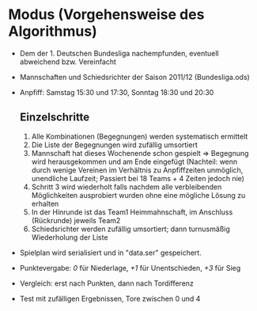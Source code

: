 ﻿# Modus (Vorgehensweise des Algorithmus)

* Dem der 1. Deutschen Bundesliga nachempfunden, eventuell abweichend bzw. Vereinfacht
* Mannschaften und Schiedsrichter der Saison 2011/12 (Bundesliga.ods)
* Anpfiff: Samstag 15:30 und 17:30, Sonntag 18:30 und 20:30

	## Einzelschritte

	1. Alle Kombinationen (Begegnungen) werden systematisch ermittelt
	2. Die Liste der Begegnungen wird zufällig umsortiert
	3. Mannschaft hat dieses Wochenende schon gespielt => Begegnung wird herausgekommen und am Ende eingefügt (Nachteil: wenn durch wenige Vereinen im Verhältnis zu Anpfiffzeiten unmöglich, unendliche Laufzeit; Passiert bei 18 Teams + 4 Zeiten jedoch nie)
	4. Schritt 3 wird wiederholt falls nachdem alle verbleibenden Möglichkeiten ausprobiert wurden ohne eine mögliche Lösung zu erhalten
	5. In der Hinrunde ist das Team1 Heimmahnschaft, im Anschluss (Rückrunde) jeweils Team2
	6. Schiedsrichter werden zufällig umsortiert; dann turnusmäßig Wiederholung der Liste

* Spielplan wird serialisiert und in "data.ser" gespeichert.
* Punktevergabe: *0* für Niederlage, *+1* für Unentschieden, *+3* für Sieg
* Vergleich: erst nach Punkten, dann nach Tordifferenz
* Test mit zufälligen Ergebnissen, Tore zwischen 0 und 4
